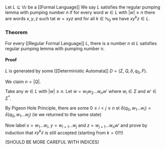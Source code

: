 Let $L\subseteq \mathbb{W}$ be a [[Formal Language]]
We say $L$ satisfies the regular pumping lemma with pumping number $n$ if for every word $w\in L$ with $\lvert w \rvert\geq n$ there are words $x,y,z$ such tat $w=xyz$ and for all $k\in \mathbb{N}_{0}$ we have $xy^{k}z\in L$.

### Theorem
For every [[Regular Formal Language]] $L$, there is a number $n$ st $L$ satisfies regular pumping lemma with pumping number $n$.
#### Proof
$L$ is generated by some [[Deterministic Automata]] $D=(\Sigma,Q,\delta,q_{0},F)$.

We claim $n=\lvert Q \rvert$.

Take any $w\in L$ with $\lvert w \rvert\geq n$.
Let $w=w_{1}w_{2}\dots w_{n}w'$
where $w_{i}\in \Sigma$ and $w'\in \Sigma ^{*}$.

By Pigeon Hole Principle, there are some $0\leq i<j\leq n$ st
$\delta(q_{0},w_{1}\dots w_{i})=\delta(q_{0},w_{1}\dots w_{j})$
(ie we returned to the same state)

Now label $x=w_{1}\dots w_{i}$, $y=w_{i+1}\dots w_{j}$ and $z=w_{j+1}\dots w_{n}w'$
and prove by induction that $xy^{k}z$ is still accepted (starting from $k=0$!!!)

(SHOULD BE MORE CAREFUL WITH INDICES)